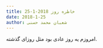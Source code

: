```yaml
---
title: خاطره روز 2018-1-25
date: 2018-1-25
author: شعبان محمد حسنی
---
```


امروزم یه روز عادی بود مثل روزای گذشته.